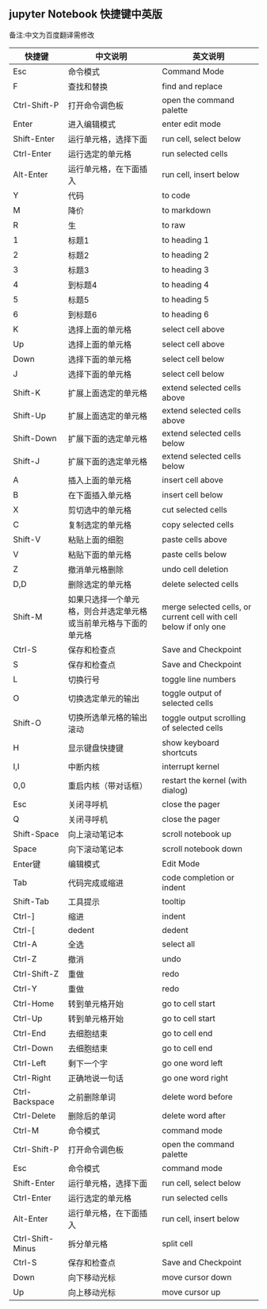 ## jupyter Notebook 快捷键中英版

备注:中文为百度翻译需修改

|快捷键|中文说明|英文说明|
|-|-|-|
|Esc|命令模式|Command Mode|
|F|查找和替换|find and replace|
|Ctrl-Shift-P|打开命令调色板|open the command palette|
|Enter|进入编辑模式|enter edit mode|
|Shift-Enter|运行单元格，选择下面|run cell, select below|
|Ctrl-Enter|运行选定的单元格|run selected cells|
|Alt-Enter|运行单元格，在下面插入|run cell, insert below|
|Y|代码|to code|
|M|降价|to markdown|
|R|生|to raw|
|1|标题1|to heading 1|
|2|标题2|to heading 2|
|3|标题3|to heading 3|
|4|到标题4|to heading 4|
|5|标题5|to heading 5|
|6|到标题6|to heading 6|
|K|选择上面的单元格|select cell above|
|Up|选择上面的单元格|select cell above|
|Down|选择下面的单元格|select cell below|
|J|选择下面的单元格|select cell below|
|Shift-K|扩展上面选定的单元格|extend selected cells above|
|Shift-Up|扩展上面选定的单元格|extend selected cells above|
|Shift-Down|扩展下面的选定单元格|extend selected cells below|
|Shift-J|扩展下面的选定单元格|extend selected cells below|
|A|插入上面的单元格|insert cell above|
|B|在下面插入单元格|insert cell below|
|X|剪切选中的单元格|cut selected cells|
|C|复制选定的单元格|copy selected cells|
|Shift-V|粘贴上面的细胞|paste cells above|
|V|粘贴下面的单元格|paste cells below|
|Z|撤消单元格删除|undo cell deletion|
|D,D|删除选定的单元格|delete selected cells|
|Shift-M|如果只选择一个单元格，则合并选定单元格或当前单元格与下面的单元格|merge selected cells, or current cell with cell below if only one |
|Ctrl-S|保存和检查点|Save and Checkpoint|
|S|保存和检查点|Save and Checkpoint|
|L|切换行号|toggle line numbers|
|O|切换选定单元的输出|toggle output of selected cells|
|Shift-O|切换所选单元格的输出滚动|toggle output scrolling of selected cells|
|H|显示键盘快捷键|show keyboard shortcuts|
|I,I|中断内核|interrupt kernel|
|0,0|重启内核（带对话框）|restart the kernel (with dialog)|
|Esc|关闭寻呼机|close the pager|
|Q|关闭寻呼机|close the pager|
|Shift-Space|向上滚动笔记本|scroll notebook up|
|Space|向下滚动笔记本|scroll notebook down|
|Enter键|编辑模式|Edit Mode|
|Tab|代码完成或缩进|code completion or indent|
|Shift-Tab|工具提示|tooltip|
|Ctrl-]|缩进|indent|
|Ctrl-[|dedent|dedent|
|Ctrl-A| 全选|select all|
|Ctrl-Z|撤消|undo|
|Ctrl-Shift-Z| 重做|redo|
|Ctrl-Y| 重做|redo|
|Ctrl-Home|转到单元格开始|go to cell start|
|Ctrl-Up|转到单元格开始|go to cell start|
|Ctrl-End|去细胞结束|go to cell end|
|Ctrl-Down|去细胞结束|go to cell end|
|Ctrl-Left|剩下一个字|go one word left|
|Ctrl-Right|正确地说一句话|go one word right|
|Ctrl-Backspace|之前删除单词|delete word before|
|Ctrl-Delete|删除后的单词|delete word after|
|Ctrl-M|命令模式|command mode|
|Ctrl-Shift-P|打开命令调色板|open the command palette|
|Esc|命令模式|command mode|
|Shift-Enter|运行单元格，选择下面|run cell, select below|
|Ctrl-Enter|运行选定的单元格|run selected cells|
|Alt-Enter|运行单元格，在下面插入|run cell, insert below|
|Ctrl-Shift-Minus|拆分单元格|split cell|
|Ctrl-S|保存和检查点|Save and Checkpoint|
|Down|向下移动光标|move cursor down|
|Up|向上移动光标|move cursor up|